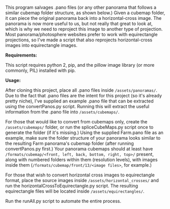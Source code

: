 
This program salvages .pano files (or any other panorama that follows a similar cubemap folder structure, as shown below.)
Given a cubemap folder, it can piece the original panorama back into a horizontal-cross image.
The panorama is now more useful to us, but not really that great to look at, which is why we need to reproject this image to another type of projection. Most panorama/photosphere websites prefer to work with equirectangle projections, so I've made a script that also reprojects horizontal-cross images into equirectangle images. 

**Requirements:**

This script requires python 2, pip, and the pillow image library (or more commonly, PIL) installed with pip.

**Usage:**

After cloning this project, place all .pano files inside `/assets/panoramas/`.
Due to the fact that .pano files are the intent for this project (so it's already pretty niche), I've supplied an example .pano file that can be extracted using the convertPanos.py script. Running this will extract the useful information from the .pano file into `/assets/cubemaps/`. 

For those that would like to convert from cubemaps only, create the `/assets/cubemaps/` folder, or run the spliceCubeMaps.py script once to generate the folder (if it's missing.) Using the supplied Farm.pano file as an example, make sure the folder structure of your panorama looks similar to the resulting Farm panorama's cubemap folder (after running convertPanos.py first.) Your panorama cubemaps should at least have `/formats/cubemap/<front, left, back, bottom, right, top>/` present, along with numbered folders within them (resolution levels), with images inside them (`/formats/cubemap/front/13/<image files>`, for example.)

For those that wish to convert horizontal cross images to equirectangle format, place the source images inside `/assets/horizontal_crosses/` and run the horizontalCrossToEquirectangle.py script. The resulting equirectangle files will be located inside `/assets/equirectangles/`.

Run the runAll.py script to automate the entire process.
